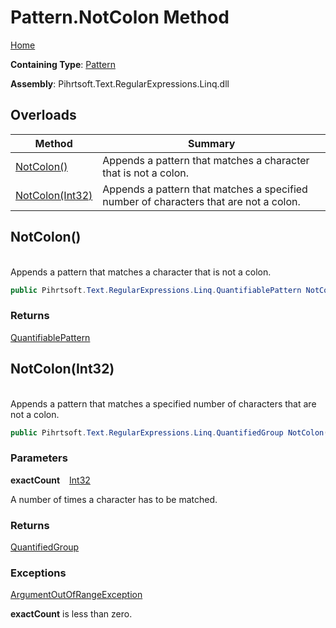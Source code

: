 # Pattern\.NotColon Method

[Home](../../../../../../README.md)

**Containing Type**: [Pattern](../README.md)

**Assembly**: Pihrtsoft\.Text\.RegularExpressions\.Linq\.dll

## Overloads

| Method | Summary |
| ------ | ------- |
| [NotColon()](#Pihrtsoft_Text_RegularExpressions_Linq_Pattern_NotColon) | Appends a pattern that matches a character that is not a colon\. |
| [NotColon(Int32)](#Pihrtsoft_Text_RegularExpressions_Linq_Pattern_NotColon_System_Int32_) | Appends a pattern that matches a specified number of characters that are not a colon\. |

## NotColon\(\) <a name="Pihrtsoft_Text_RegularExpressions_Linq_Pattern_NotColon"></a>

\
Appends a pattern that matches a character that is not a colon\.

```csharp
public Pihrtsoft.Text.RegularExpressions.Linq.QuantifiablePattern NotColon()
```

### Returns

[QuantifiablePattern](../../QuantifiablePattern/README.md)

## NotColon\(Int32\) <a name="Pihrtsoft_Text_RegularExpressions_Linq_Pattern_NotColon_System_Int32_"></a>

\
Appends a pattern that matches a specified number of characters that are not a colon\.

```csharp
public Pihrtsoft.Text.RegularExpressions.Linq.QuantifiedGroup NotColon(int exactCount)
```

### Parameters

**exactCount** &ensp; [Int32](https://docs.microsoft.com/en-us/dotnet/api/system.int32)

A number of times a character has to be matched\.

### Returns

[QuantifiedGroup](../../QuantifiedGroup/README.md)

### Exceptions

[ArgumentOutOfRangeException](https://docs.microsoft.com/en-us/dotnet/api/system.argumentoutofrangeexception)

**exactCount** is less than zero\.

